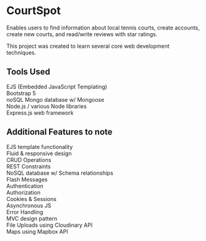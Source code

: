 # CourtSpot
Enables users to find information about local tennis courts, create accounts, create new courts, and read/write reviews with star ratings.<br>

This project was created to learn several core web development techniques.<br>

## Tools Used

EJS (Embedded JavaScript Templating)<br>
Bootstrap 5<br>
noSQL Mongo database w/ Mongoose<br>
Node.js / various Node libraries<br>
Express.js web framework<br>

## Additional Features to note

EJS template functionality<br>
Fluid & responsive design<br>
CRUD Operations<br>
REST Constraints<br>
NoSQL database w/ Schema relationships<br>
Flash Messages<br>
Authentication<br>
Authorization<br>
Cookies & Sessions<br>
Asynchronous JS<br>
Error Handling<br>
MVC design pattern<br>
File Uploads using Cloudinary API<br>
Maps using Mapbox API
